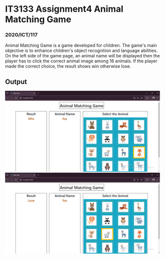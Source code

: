 # IT3133 Assignment4 Animal Matching Game
### 2020/ICT/117
Animal Matching Game is a game developed for children. The game's main objective is to enhance children's object recognition and language abilities. On the left side of the game page, an animal name will be displayed then the player has to click the correct animal image among 16 animals. If the player made the correct choice, the result shows win otherwise lose.

## Output
![Output_Win](./output/Output_Win.png)
![Output_Lose](./output/Output_Lose.png)
